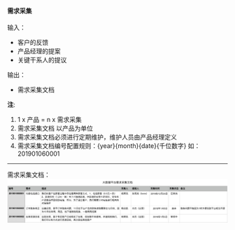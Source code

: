 #### 需求采集

输入：
* 客户的反馈
* 产品经理的提案
* 关键干系人的提议

输出：
* 需求采集文档

**注**: 
1. 1 x 产品 = n x 需求采集
2. 需求采集文档 以产品为单位
3. 需求采集文档必须进行定期维护，维护人员由产品经理定义
4. 需求采集文档编号配置规则：{year}{month}{date}{千位数字} 如：201901060001
    
---

需求采集文档：
![](/assets/requirement_acquire.png)




